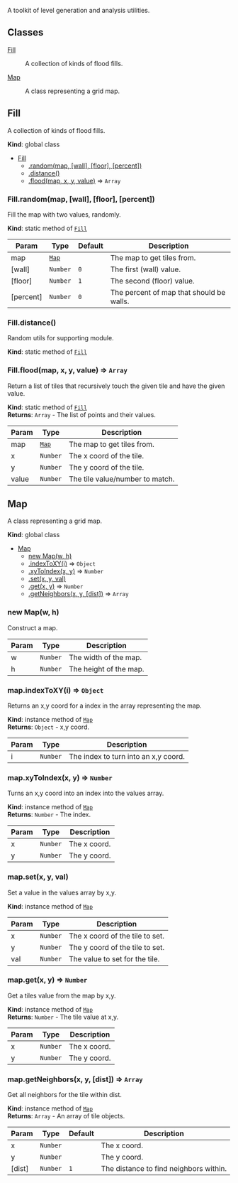 A toolkit of level generation and analysis utilities.

## Classes

<dl>
<dt><a href="#Fill">Fill</a></dt>
<dd><p>A collection of kinds of flood fills.</p>
</dd>
<dt><a href="#Map">Map</a></dt>
<dd><p>A class representing a grid map.</p>
</dd>
</dl>

<a name="Fill"></a>

## Fill
A collection of kinds of flood fills.

**Kind**: global class  

* [Fill](#Fill)
    * [.random(map, [wall], [floor], [percent])](#Fill.random)
    * [.distance()](#Fill.distance)
    * [.flood(map, x, y, value)](#Fill.flood) ⇒ <code>Array</code>

<a name="Fill.random"></a>

### Fill.random(map, [wall], [floor], [percent])
Fill the map with two values, randomly.

**Kind**: static method of [<code>Fill</code>](#Fill)  

| Param | Type | Default | Description |
| --- | --- | --- | --- |
| map | [<code>Map</code>](#Map) |  | The map to get tiles from. |
| [wall] | <code>Number</code> | <code>0</code> | The first (wall) value. |
| [floor] | <code>Number</code> | <code>1</code> | The second (floor) value. |
| [percent] | <code>Number</code> | <code>0</code> | The percent of map that should be walls. |

<a name="Fill.distance"></a>

### Fill.distance()
Random utils for supporting module.

**Kind**: static method of [<code>Fill</code>](#Fill)  
<a name="Fill.flood"></a>

### Fill.flood(map, x, y, value) ⇒ <code>Array</code>
Return a list of tiles that recursively
touch the given tile and have the given value.

**Kind**: static method of [<code>Fill</code>](#Fill)  
**Returns**: <code>Array</code> - The list of points and their values.  

| Param | Type | Description |
| --- | --- | --- |
| map | [<code>Map</code>](#Map) | The map to get tiles from. |
| x | <code>Number</code> | The x coord of the tile. |
| y | <code>Number</code> | The y coord of the tile. |
| value | <code>Number</code> | The tile value/number to match. |

<a name="Map"></a>

## Map
A class representing a grid map.

**Kind**: global class  

* [Map](#Map)
    * [new Map(w, h)](#new_Map_new)
    * [.indexToXY(i)](#Map+indexToXY) ⇒ <code>Object</code>
    * [.xyToIndex(x, y)](#Map+xyToIndex) ⇒ <code>Number</code>
    * [.set(x, y, val)](#Map+set)
    * [.get(x, y)](#Map+get) ⇒ <code>Number</code>
    * [.getNeighbors(x, y, [dist])](#Map+getNeighbors) ⇒ <code>Array</code>

<a name="new_Map_new"></a>

### new Map(w, h)
Construct a map.


| Param | Type | Description |
| --- | --- | --- |
| w | <code>Number</code> | The width of the map. |
| h | <code>Number</code> | The height of the map. |

<a name="Map+indexToXY"></a>

### map.indexToXY(i) ⇒ <code>Object</code>
Returns an x,y coord for a index in the array representing the map.

**Kind**: instance method of [<code>Map</code>](#Map)  
**Returns**: <code>Object</code> - x,y coord.  

| Param | Type | Description |
| --- | --- | --- |
| i | <code>Number</code> | The index to turn into an x,y coord. |

<a name="Map+xyToIndex"></a>

### map.xyToIndex(x, y) ⇒ <code>Number</code>
Turns an x,y coord into an index into the values array.

**Kind**: instance method of [<code>Map</code>](#Map)  
**Returns**: <code>Number</code> - The index.  

| Param | Type | Description |
| --- | --- | --- |
| x | <code>Number</code> | The x coord. |
| y | <code>Number</code> | The y coord. |

<a name="Map+set"></a>

### map.set(x, y, val)
Set a value in the values array by x,y.

**Kind**: instance method of [<code>Map</code>](#Map)  

| Param | Type | Description |
| --- | --- | --- |
| x | <code>Number</code> | The x coord of the tile to set. |
| y | <code>Number</code> | The y coord of the tile to set. |
| val | <code>Number</code> | The value to set for the tile. |

<a name="Map+get"></a>

### map.get(x, y) ⇒ <code>Number</code>
Get a tiles value from the map by x,y.

**Kind**: instance method of [<code>Map</code>](#Map)  
**Returns**: <code>Number</code> - The tile value at x,y.  

| Param | Type | Description |
| --- | --- | --- |
| x | <code>Number</code> | The x coord. |
| y | <code>Number</code> | The y coord. |

<a name="Map+getNeighbors"></a>

### map.getNeighbors(x, y, [dist]) ⇒ <code>Array</code>
Get all neighbors for the tile within dist.

**Kind**: instance method of [<code>Map</code>](#Map)  
**Returns**: <code>Array</code> - An array of tile objects.  

| Param | Type | Default | Description |
| --- | --- | --- | --- |
| x | <code>Number</code> |  | The x coord. |
| y | <code>Number</code> |  | The y coord. |
| [dist] | <code>Number</code> | <code>1</code> | The distance to find neighbors within. |


